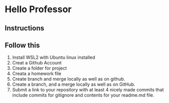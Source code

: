 # Hello Professor 

## Instructions
## Follow this 
1. Install WSL2 with Ubuntu linux installed
2. Creat a Github Account
3. Create a folder for project
4. Creata a homework file
5. Create branch and merge locally as well as on github.
6. Create a branch, and a merge locally as well as on GitHub.
7. Submit a link to your repository with at least 4 nicely made commits that include commits for gitignore and contents for your readme.md file. 
